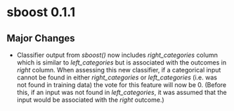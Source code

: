 # sboost 0.1.1

## Major Changes

* Classifier output from *sboost()* now includes *right_categories* column which is similar to *left_categories* but is associated with the outcomes in *right* column. When assessing this new classifier, if a categorical input cannot be found in either *right_categories* or *left_categories* (i.e. was not found in training data) the vote for this feature will now be 0. (Before this, if an input was not found in *left_categories*, it was assumed that the input would be associated with the *right* outcome.)
